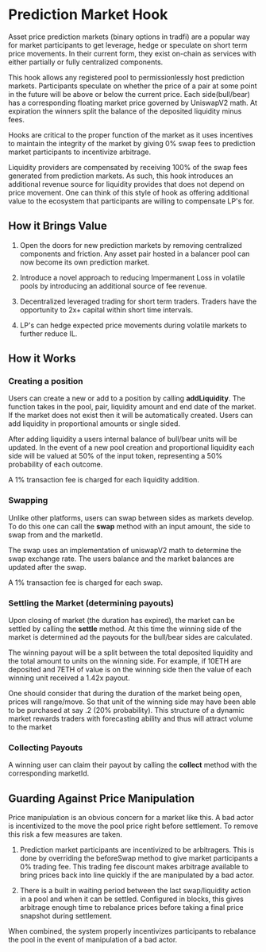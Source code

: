 # Prediction Market Hook
Asset price prediction markets (binary options in tradfi) are a popular way for market participants to get leverage, hedge or speculate on short term price movements. In their current form, they exist on-chain as services with either partially or fully centralized components. 

This hook allows any registered pool to permissionlessly host prediction markets. Participants speculate on whether the price of a pair at some point in the future will be above or below the current price. Each side(bull/bear) has a corresponding floating market price governed by UniswapV2 math. At expiration the winners split the balance of the deposited liquidity minus fees.

Hooks are critical to the proper function of the market as it uses incentives to maintain the integrity of the market by giving 0% swap fees to prediction market participants to incentivize arbitrage.

Liquidity providers are compensated by receiving 100% of the swap fees generated from prediction markets. As such, this hook introduces an additional revenue source for liquidity provides that does not depend on price movement. One can think of this style of hook as offering additional value to the ecosystem that participants are willing to compensate LP's for.

## How it Brings Value
1. Open the doors for new prediction markets by removing centralized components and friction. Any asset pair hosted in a balancer pool can now become its own prediction market.

1. Introduce a novel approach to reducing Impermanent Loss in volatile pools by introducing an additional source of fee revenue.

1. Decentralized leveraged trading for short term traders. Traders have the opportunity to 2x+ capital within short time intervals.

1. LP's can hedge expected price movements during volatile markets to further reduce IL.

## How it Works

### Creating a position
Users can create a new or  add to a position by calling **addLiquidity**. The function takes in the pool, pair, liquidity amount and end date of the market. If the market does not exist then it will be automatically created. Users can add liquidity in proportional amounts or single sided. 

After adding liquidity a users internal balance of bull/bear units will be updated. In the event of a new pool creation and proportional liquidity each side will be valued at 50% of the input token, representing a 50% probability of each outcome.

A 1% transaction fee is charged for each liquidity addition.

### Swapping
Unlike other platforms, users can swap between sides as markets develop. To do this one can call the **swap** method with an input amount, the side to swap from and the marketId.

The swap uses an implementation of uniswapV2 math to determine the swap exchange rate. The users balance and the market balances are updated after the swap.

A 1% transaction fee is charged for each swap.

### Settling the Market (determining payouts)
Upon closing of  market (the duration has expired), the market can be settled by calling the **settle** method. At this time the winning side of the market is determined ad the payouts for the bull/bear sides are calculated.

The winning payout will be a split between the total deposited liquidity and the total amount to units on the winning side. For example, if 10ETH are deposited and 7ETH of value is on the winning side then the value of each winning unit received a 1.42x payout.

One should consider that during the duration of the market being open, prices will range/move. So that unit of the winning side may have been able to be purchased at say .2 (20% probability). This structure of a dynamic market rewards traders with forecasting ability and thus will attract volume to the market

### Collecting Payouts
A winning user can claim their payout by calling the **collect** method with the corresponding marketId. 

## Guarding Against Price Manipulation
Price manipulation is an obvious concern for a market like this. A bad actor is incentivized to the move the pool price right before settlement. To remove this risk a few measures are taken.

1. Prediction market participants are incentivized to be arbitragers. This is done by overriding the beforeSwap method to give market participants a 0% trading fee. This trading fee discount makes arbitrage available to bring prices back into line quickly if the are manipulated by a bad actor.

2. There is a built in waiting period between the last swap/liquidity action in a pool and when it can be settled. Configured in blocks, this gives arbitrage enough time to rebalance prices before taking a final price snapshot during settlement.

When combined, the system properly incentivizes participants to rebalance the pool in the event of manipulation of a bad actor.
